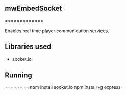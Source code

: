 ## mwEmbedSocket
=============

Enables real time player communication services.

## Libraries used
- socket.io

## Running
========
npm install socket.io
npm install -g express